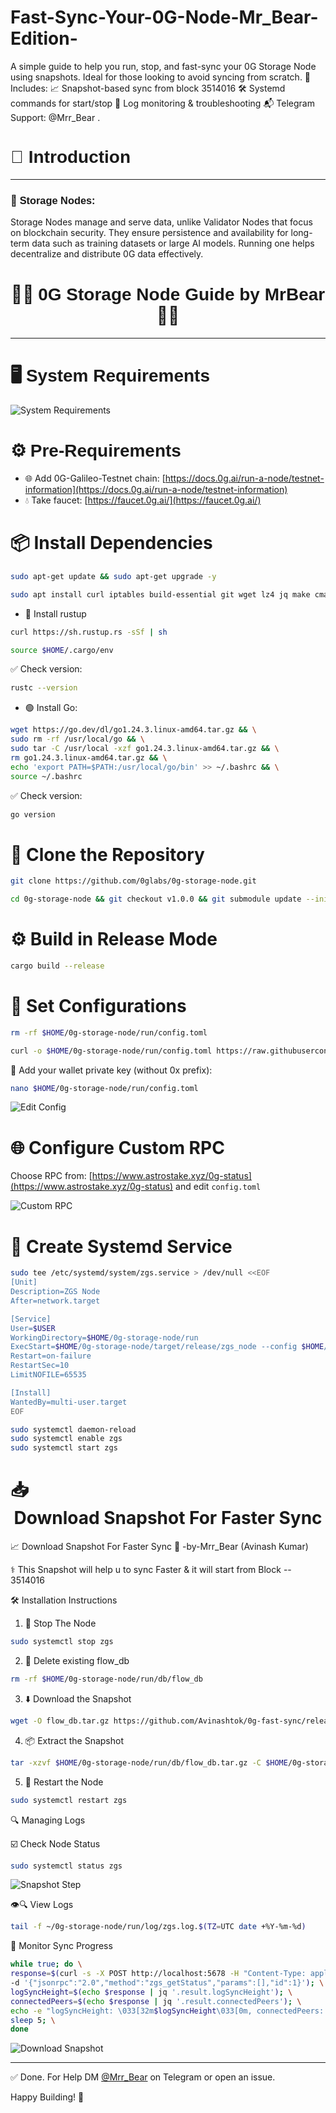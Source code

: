 # Fast-Sync-Your-0G-Node-Mr_Bear-Edition-
A simple guide to help you run, stop, and fast-sync your 0G Storage Node using snapshots. Ideal for those looking to avoid syncing from scratch.  🔧 Includes:  📈 Snapshot-based sync from block 3514016  🛠️ Systemd commands for start/stop  📁 Log monitoring &amp; troubleshooting  📬 Telegram Support: @Mrr_Bear .
<div align="left">

# <span style="font-family: 'Poppins', sans-serif;">📘 <strong>Introduction</strong></span>

</div>

---

### 💽 <span style="font-family: 'Poppins', sans-serif;">Storage Nodes:</span>

Storage Nodes manage and serve data, unlike Validator Nodes that focus on blockchain security. They ensure persistence and availability for long-term data such as training datasets or large AI models. Running one helps decentralize and distribute 0G data effectively.

<div align="center">

# 👨‍💻 <span style="font-family: 'Poppins', sans-serif;">0G Storage Node Guide by MrBear</span> 👨‍💻

</div>

---

# 🖥️ <span style="font-family: 'Poppins', sans-serif;">System Requirements</span>

![System Requirements]([https://github.com/user-attachments/assets/6f06b201-c4b1-4671-b3e1-bf1e49cb5182](https://github.com/Avinashtok/README/blob/main/ChatGPT%20Image%20Jul%208%2C%202025%2C%2010_11_14%20AM.png))

# ⚙️ <span style="font-family: 'Poppins', sans-serif;">Pre-Requirements</span>

* 🌐 Add 0G-Galileo-Testnet chain: [https://docs.0g.ai/run-a-node/testnet-information](https://docs.0g.ai/run-a-node/testnet-information)
* 💧 Take faucet: [https://faucet.0g.ai/](https://faucet.0g.ai/)

# 📦 Install Dependencies

```bash
sudo apt-get update && sudo apt-get upgrade -y
```

```bash
sudo apt install curl iptables build-essential git wget lz4 jq make cmake gcc nano automake autoconf tmux htop nvme-cli libgbm1 pkg-config libssl-dev libleveldb-dev tar clang bsdmainutils ncdu unzip libleveldb-dev screen ufw -y
```

* 🦀 Install rustup

```bash
curl https://sh.rustup.rs -sSf | sh
```

```bash
source $HOME/.cargo/env
```

✅ Check version:

```bash
rustc --version
```

* 🟢 Install Go:

```bash
wget https://go.dev/dl/go1.24.3.linux-amd64.tar.gz && \
sudo rm -rf /usr/local/go && \
sudo tar -C /usr/local -xzf go1.24.3.linux-amd64.tar.gz && \
rm go1.24.3.linux-amd64.tar.gz && \
echo 'export PATH=$PATH:/usr/local/go/bin' >> ~/.bashrc && \
source ~/.bashrc
```

✅ Check version:

```bash
go version
```

# 🧾 Clone the Repository

```bash
git clone https://github.com/0glabs/0g-storage-node.git
```

```bash
cd 0g-storage-node && git checkout v1.0.0 && git submodule update --init
```

# ⚙️ Build in Release Mode

```bash
cargo build --release
```

# 🧰 Set Configurations

```bash
rm -rf $HOME/0g-storage-node/run/config.toml
```

```bash
curl -o $HOME/0g-storage-node/run/config.toml https://raw.githubusercontent.com/Mayankgg01/0G-Storage-Node-Guide/main/config.toml
```

🔑 Add your wallet private key (without 0x prefix):

```bash
nano $HOME/0g-storage-node/run/config.toml
```

![Edit Config](https://github.com/user-attachments/assets/a513812f-177e-4a74-83a9-1548c98f4556)

# 🌐 Configure Custom RPC

Choose RPC from: [https://www.astrostake.xyz/0g-status](https://www.astrostake.xyz/0g-status) and edit `config.toml`

![Custom RPC](https://github.com/user-attachments/assets/44b682a5-45ce-4fc8-8c3a-7f2355f3b9ac)

# 🔧 Create Systemd Service

```bash
sudo tee /etc/systemd/system/zgs.service > /dev/null <<EOF
[Unit]
Description=ZGS Node
After=network.target

[Service]
User=$USER
WorkingDirectory=$HOME/0g-storage-node/run
ExecStart=$HOME/0g-storage-node/target/release/zgs_node --config $HOME/0g-storage-node/run/config.toml
Restart=on-failure
RestartSec=10
LimitNOFILE=65535

[Install]
WantedBy=multi-user.target
EOF
```

```bash
sudo systemctl daemon-reload
sudo systemctl enable zgs
sudo systemctl start zgs
```

# 📥 <div align="center">Download Snapshot For Faster Sync</div>

📈 Download Snapshot For Faster Sync 🚀 -by-Mrr\_Bear (Avinash Kumar)

⚕️ This Snapshot will help u to sync Faster & it will start from Block -- 3514016

🛠️ Installation Instructions

1. 🔴 Stop The Node

```bash
sudo systemctl stop zgs
```

2. 🧹 Delete existing flow\_db

```bash
rm -rf $HOME/0g-storage-node/run/db/flow_db
```

3. ⬇️ Download the Snapshot

```bash
wget -O flow_db.tar.gz https://github.com/Avinashtok/0g-fast-sync/releases/download/backup-3507655/flow_db-3507655.tar.gz
```

4. 📦 Extract the Snapshot

```bash
tar -xzvf $HOME/0g-storage-node/run/db/flow_db.tar.gz -C $HOME/0g-storage-node/run/db/
```

5. 🔄 Restart the Node

```bash
sudo systemctl restart zgs
```

🔍 Managing Logs

☑️ Check Node Status

```bash
sudo systemctl status zgs
```

![Snapshot Step](./Screenshot%202025-07-08%20072158.png)

👁️🔍 View Logs

```bash
tail -f ~/0g-storage-node/run/log/zgs.log.$(TZ=UTC date +%Y-%m-%d)
```

🧪 Monitor Sync Progress

```bash
while true; do \
response=$(curl -s -X POST http://localhost:5678 -H "Content-Type: application/json" \
-d '{"jsonrpc":"2.0","method":"zgs_getStatus","params":[],"id":1}'); \
logSyncHeight=$(echo $response | jq '.result.logSyncHeight'); \
connectedPeers=$(echo $response | jq '.result.connectedPeers'); \
echo -e "logSyncHeight: \033[32m$logSyncHeight\033[0m, connectedPeers: \033[34m$connectedPeers\033[0m"; \
sleep 5; \
done
```

![Download Snapshot](Screenshot%202025-07-08%20072343.png)

---

✅ Done. For Help DM [@Mrr\_Bear](https://t.me/Mrr_Bear) on Telegram or open an issue.

Happy Building! 🚀
